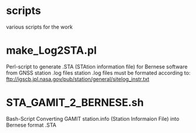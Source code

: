 # scripts
various scripts for the work


# make_Log2STA.pl
 Perl-script to generate .STA (STAtion information file) for Bernese software from GNSS station .log files
 station .log files must be formated according to:
  ftp://igscb.jpl.nasa.gov/pub/station/general/sitelog_instr.txt
  
# STA_GAMIT_2_BERNESE.sh
Bash-Script Converting GAMIT station.info (Station Informaion File) into Bernese format .STA
